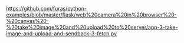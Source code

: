 https://github.com/furas/python-examples/blob/master/flask/web%20camera%20in%20browser%20-%20canvas%20-%20take%20image%20and%20upload%20to%20server/app-3-take-image-and-upload-and-sendback-3-fetch.py


